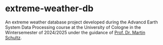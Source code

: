 # extreme-weather-db
An extreme weather database project developed during the Advancd Earth System Data Processing course at the University of Cologne in the Wintersemester of 2024/2025 under the guidance of [Prof. Dr. Martin Schultz](https://go.fzj.de/martinschultz).
